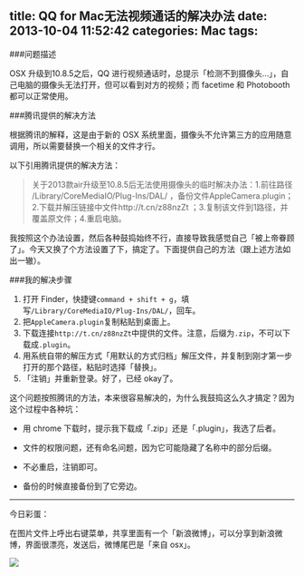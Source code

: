 title: QQ for Mac无法视频通话的解决办法 
date: 2013-10-04 11:52:42
categories: Mac
tags:
---
###问题描述

OSX 升级到10.8.5之后，QQ 进行视频通话时，总提示「检测不到摄像头…」，自己电脑的摄像头无法打开，但可以看到对方的视频；而 facetime 和 Photobooth 都可以正常使用。

###腾讯提供的解决方法

根据腾讯的解释，这是由于新的 OSX 系统里面，摄像头不允许第三方的应用随意调用，所以需要替换一个相关的文件才行。

以下引用腾讯提供的解决方法：

>关于2013款air升级至10.8.5后无法使用摄像头的临时解决办法：1.前往路径 /Library/CoreMediaIO/Plug-Ins/DAL/ ，备份文件AppleCamera.plugin；2.下载并解压链接中文件http://t.cn/z88nzZt ；3.复制该文件到1路径，并覆盖原文件；4.重启电脑。

我按照这个办法设置，然后各种鼓捣始终不行，直接导致我感觉自己「被上帝眷顾了」。今天又换了个方法设置了下，搞定了。下面提供自己的方法（跟上述方法如出一辙）。

<!--more-->

###我的解决步骤

1. 打开 Finder，快捷键`command + shift + g`，填写`/Library/CoreMediaIO/Plug-Ins/DAL/`，回车。
2. 把`AppleCamera.plugin`复制粘贴到桌面上。
3. 下载连接`http://t.cn/z88nzZt`中提供的文件。注意，后缀为`.zip`，不可以下载成`.plugin`。
4. 用系统自带的解压方式「用默认的方式归档」解压文件，并复制到刚才第一步打开的那个路径，粘贴时选择「替换」。
5. 「注销」并重新登录。好了，已经 okay了。

这个问题按照腾讯的方法，本来很容易解决的，为什么我鼓捣这么久才搞定？因为这个过程中各种坑：

- 用 chrome 下载时，提示我下载成「.zip」还是「.plugin」，我选了后者。

- 文件的权限问题，还有命名问题，因为它可能隐藏了名称中的部分后缀。

- 不必重启，注销即可。

- 备份的时候直接备份到了它旁边。

---
今日彩蛋：

在图片文件上呼出右键菜单，共享里面有一个「新浪微博」，可以分享到新浪微博，界面很漂亮，发送后，微博尾巴是「来自 osx」。

![](http://ww1.sinaimg.cn/large/5e8cb366jw1e9910cwt6rj20bu06i3yt.jpg)